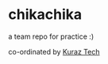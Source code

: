 # chikachika

a team repo for practice :)

co-ordinated by [Kuraz Tech](http://kuraztech.com "Kuraz Tech Homepage")
